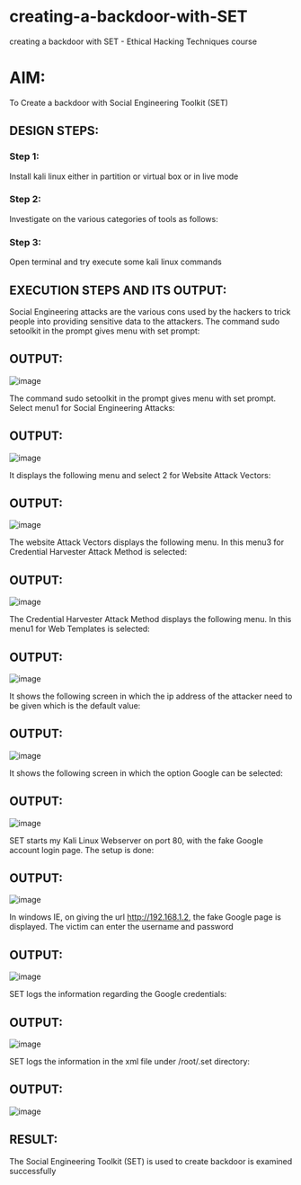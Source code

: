 # creating-a-backdoor-with-SET
creating a backdoor with SET - Ethical Hacking Techniques course

# AIM:
To Create a backdoor with Social Engineering Toolkit (SET)

## DESIGN STEPS:

### Step 1:

Install kali linux either in partition or virtual box or in live mode


### Step 2:

Investigate on the various categories of tools as follows:

### Step 3:

Open terminal and try execute some kali linux commands

## EXECUTION STEPS AND ITS OUTPUT:
Social Engineering attacks are the various cons used by the hackers to trick people into providing sensitive data to the attackers. 
The command sudo setoolkit in the prompt gives menu with set prompt:

## OUTPUT:
![image](https://github.com/Kirupanandhan/creating-a-backdoor-with-SET/assets/94386222/1f00a8ab-72ac-4321-89fb-ac15f895a946)

The command sudo setoolkit in the prompt gives menu with set prompt. Select menu1 for Social Engineering Attacks:

## OUTPUT:
![image](https://github.com/Kirupanandhan/creating-a-backdoor-with-SET/assets/94386222/aa82f071-9ca8-4d25-9d12-d2239f14f9f1)

It displays the following menu and select 2 for Website Attack Vectors:

## OUTPUT:
![image](https://github.com/Kirupanandhan/creating-a-backdoor-with-SET/assets/94386222/38fd2691-08b4-4e76-9599-0061728cfd38)


The website Attack Vectors displays the following menu. In this menu3 for Credential Harvester Attack Method is selected:

## OUTPUT:
![image](https://github.com/Kirupanandhan/creating-a-backdoor-with-SET/assets/94386222/cee0361c-9f61-4ee4-9357-1aa49e61a598)

The Credential Harvester Attack Method displays the following menu. In this menu1 for Web Templates is selected:

## OUTPUT:
![image](https://github.com/Kirupanandhan/creating-a-backdoor-with-SET/assets/94386222/362616f8-bf73-402c-80c7-1f59d2778754)

It shows the following screen in which the ip address of the attacker need to be given which is the default value:

## OUTPUT:
![image](https://github.com/Kirupanandhan/creating-a-backdoor-with-SET/assets/94386222/ad1ec8f3-3e18-43ea-b520-2673e75400a0)

It shows the following screen in which the option Google can be selected:

## OUTPUT:
![image](https://github.com/Kirupanandhan/creating-a-backdoor-with-SET/assets/94386222/b54b125a-8192-4fd6-ba84-c23a4e1331b6)

SET starts my Kali Linux Webserver on port 80, with the fake Google account login page. The setup is done:

## OUTPUT:
![image](https://github.com/Kirupanandhan/creating-a-backdoor-with-SET/assets/94386222/381f52f9-677f-41e6-879d-f9e14e5063cc)

In windows IE, on giving the url http://192.168.1.2, the fake Google page is displayed. The victim can enter the username and password

## OUTPUT:
![image](https://github.com/Kirupanandhan/creating-a-backdoor-with-SET/assets/94386222/bab281ee-dccc-4511-963b-79b9fd9360bb)

SET logs the information regarding the Google credentials:

## OUTPUT:
![image](https://github.com/Kirupanandhan/creating-a-backdoor-with-SET/assets/94386222/1f91e817-81e3-4ed0-98dd-75145842e812)

SET logs the information in the xml file under /root/.set directory:

## OUTPUT:
![image](https://github.com/Kirupanandhan/creating-a-backdoor-with-SET/assets/94386222/441b35f3-839d-4030-bd35-6f040ddc093b)


















## RESULT:
The Social Engineering Toolkit (SET) is used to create backdoor is  examined successfully
